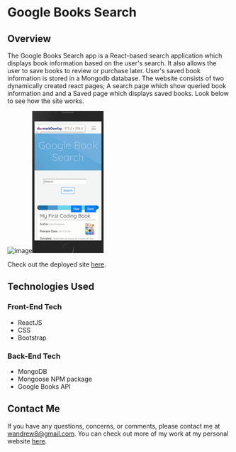 # Google Books Search

## Overview 

The Google Books Search app is a React-based search application which displays book information based on the user's search. It also allows the user to save books to review or purchase later. User's saved book information is stored in a Mongodb database. The website consists of two dynamically created react pages; A search page which show queried book information and and a Saved page which displays saved books. Look below to see how the site works.

![image](client\public\desktop.gif)![image](client\public\mobile.gif)

Check out the deployed site [here](https://wandrew8.github.io/Google-Book-Search).

## Technologies Used
### Front-End Tech
* ReactJS
* CSS
* Bootstrap

### Back-End Tech

* MongoDB
* Mongoose NPM package
* Google Books API

## Contact Me
If you have any questions, concerns, or comments, please contact me at wandrew8@gmail.com. You can check out more of my work at my personal website [here](https://wandrew8.github.io/Personal-Website/).

